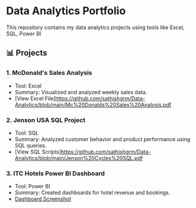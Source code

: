 # Data Analytics Portfolio

This repository contains my data analytics projects using tools like Excel, SQL, Power BI


## 📊 Projects

### 1. McDonald's Sales Analysis
- Tool: Excel
- Summary: Visualized and analyzed weekly sales data.
- [View Excel File]https://github.com/sathishgrm/Data-Analytics/blob/main/Mc%20Donalds%20Sales%20Analysis.pdf

### 2. Jenson USA SQL Project
- Tool: SQL
- Summary: Analyzed customer behavior and product performance using SQL queries.
- [View SQL Scripts]https://github.com/sathishgrm/Data-Analytics/blob/main/Jenson%20Cycles%20SQL.pdf

### 3. ITC Hotels Power BI Dashboard
- Tool: Power BI
- Summary: Created dashboards for hotel revenue and bookings.
- [Dashboard Screenshot](./ITC_Hotels_Dashboard.png)
